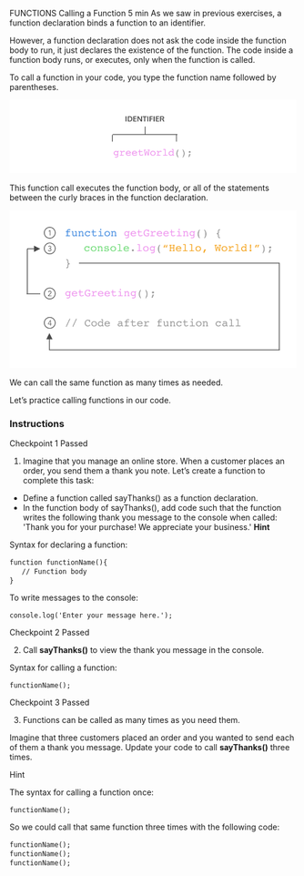 

FUNCTIONS
Calling a Function
5 min
As we saw in previous exercises, a function declaration binds a function to an identifier.

However, a function declaration does not ask the code inside the function body to run, it just declares the existence of the function. The code inside a function body runs, or executes, only when the function is called.

To call a function in your code, you type the function name followed by parentheses.

![](./name.svg)

This function call executes the function body, or all of the statements between the curly braces in the function declaration.

![](./function-execution.svg)

We can call the same function as many times as needed.

Let’s practice calling functions in our code.

### Instructions
Checkpoint 1 Passed

1. Imagine that you manage an online store. When a customer places an order, you send them a thank you note. Let’s create a function to complete this task:

- Define a function called sayThanks() as a function declaration.
- In the function body of sayThanks(), add code such that the function writes the following thank you message to the console when called: 'Thank you for your purchase! We appreciate your business.'
**Hint**

Syntax for declaring a function:
```
function functionName(){
   // Function body
}
```
To write messages to the console:
```
console.log('Enter your message here.');
```
Checkpoint 2 Passed

2. Call **sayThanks()** to view the thank you message in the console.

Syntax for calling a function:
```
functionName();
```
Checkpoint 3 Passed

3. Functions can be called as many times as you need them.

Imagine that three customers placed an order and you wanted to send each of them a thank you message. Update your code to call **sayThanks()** three times.

Hint

The syntax for calling a function once:
```
functionName();
```
So we could call that same function three times with the following code:
```
functionName();
functionName();
functionName();
```
